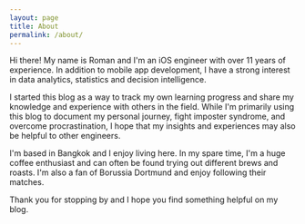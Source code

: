 ```yaml
---
layout: page
title: About
permalink: /about/
---
```


Hi there! My name is Roman and I'm an iOS engineer with over 11 years of experience. In addition to mobile app development, I have a strong interest in data analytics, statistics and decision intelligence.

I started this blog as a way to track my own learning progress and share my knowledge and experience with others in the field. While I'm primarily using this blog to document my personal journey, fight imposter syndrome, and overcome procrastination, I hope that my insights and experiences may also be helpful to other engineers.

I'm based in Bangkok and I enjoy living here. In my spare time, I'm a huge coffee enthusiast and can often be found trying out different brews and roasts. I'm also a fan of Borussia Dortmund and enjoy following their matches.

Thank you for stopping by and I hope you find something helpful on my blog.
